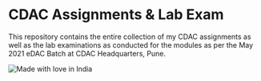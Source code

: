 <h1> CDAC Assignments & Lab Exam</h1>


This repository contains the entire collection of my CDAC assignments as well as the lab examinations as conducted for the modules as per the May 2021 eDAC Batch at CDAC Headquarters, Pune.

![Made with love in India](https://madewithlove.now.sh/in?heart=true&colorB=%233a38dc)